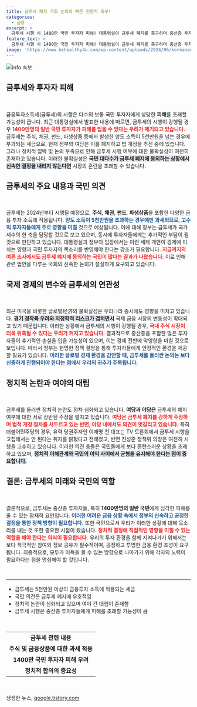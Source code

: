 ```yaml
---
title: 금투세 폐지 국회 논의의 빠른 전향적 촉구!
categories:
  - 금융
excerpt: >
  금투세 시행 시 1400만 국민 투자자 피해! 대통령실이 금투세 폐지를 촉구하며 중산층 투자자 보호를 강조했습니다. 경제 불확실성이 커지는 이 시점, 여러분의 투자에 미칠 영향은? 클릭해서 확인해보세요!
feature_text: >
  금투세 시행 시 1400만 국민 투자자 피해! 대통령실이 금투세 폐지를 촉구하며 중산층 투자자 보호를 강조했습니다. 경제 불확실성이 커지는 이 시점, 여러분의 투자에 미칠 영향은? 클릭해서 확인해보세요!
image: 'https://www.behealthy4u.com/wp-content/uploads/2024/06/koreanews.jpg'
---
```


<p><img src="https://www.behealthy4u.com/wp-content/uploads/2024/06/koreanews.jpg" alt="info 속보" /></p>

<h2 data-ke-size="size26">금투세와 투자자 피해</h2>

<p data-ke-size="size16">&nbsp;</p>

<p>금융투자소득세(금투세)의 시행은 다수의 보통 국민 투자자에게 상당한 <b>피해</b>를 초래할 가능성이 큽니다. 최근 대통령실에서 발표한 내용에 따르면, 금투세의 시행이 강행될 경우 <b><span style="color: #ee2323;">1400만명의 일반 국민 투자자가 피해를 입을 수 있다는 우려가 제기되고 있습니다.</span></b> 금투세는 주식, 채권, 펀드, 파생상품 등에서 발생한 양도 소득이 5천만원을 넘는 경우에 부과되는 세금으로, 현재 정부와 여당은 이를 폐지하고 법 개정을 추진 중에 있습니다. 그러나 정치적 압박 및 논의 부족으로 인해 금투세 시행 여부에 대한 불확실성이 여전히 존재하고 있습니다. 이러한 불확실성은 <b><span style="background-color: #21538527;">국민 대다수가 금투세 폐지에 동의하는 상황에서 신속한 결정을 내리지 않는다면</span></b> 시장의 혼란을 초래할 수 있습니다.</p></p>

<h2 data-ke-size="size26">금투세의 주요 내용과 국민 의견</h2>

<p data-ke-size="size16">&nbsp;</p>

<p>금투세는 2024년부터 시행될 예정으로, <b>주식</b>, <b>채권</b>, <b>펀드</b>, <b>파생상품</b>을 포함한 다양한 금융 투자 소득에 적용됩니다. <b><span style="color: #1a5490;">양도 소득이 5천만원을 초과하는 경우에만 과세되므로, 고수익 투자자들에게 주로 영향을 미칠</span></b> 것으로 예상됩니다. 이에 대해 정부는 금투세가 국가 세수의 한 축을 담당할 것으로 보고 있으며, 동시에 투자자들에게는 추가적인 부담이 될 것으로 판단하고 있습니다. 대통령실과 정부의 입장에서는 이런 세제 개편이 경제에 미치는 영향과 국민 투자자의 목소리를 반영해야 한다는 강조가 필요합니다. <b><span style="color: #ee2323;">지금까지의 여론 조사에서도 금투세 폐지에 동의하는 국민이 많다는 결과가 나왔습니다.</span></b> 이로 인해 관련 법안을 다루는 국회의 신속한 논의가 절실하게 요구되고 있습니다.</p></p>

<h2 data-ke-size="size26">국제 경제의 변수와 금투세의 연관성</h2>

<p data-ke-size="size16">&nbsp;</p>

<p>최근 미국을 비롯한 글로벌经济의 불확실성은 우리나라 증시에도 영향을 미치고 있습니다. <b><span style="background-color: #21538527;">경기 경착륙 우려와 지정학적 리스크가 겹치면서</span></b> 국제 금융 시장의 변동성이 확대되고 있기 때문입니다. 이러한 상황에서 금투세의 시행이 강행될 경우, <b><span style="color: #ee2323;">국내 주식 시장이 더욱 위축될 수 있다는 우려가 커지고 있습니다.</span></b> 결과적으로 중산층을 포함한 많은 투자자들이 추가적인 손실을 입을 가능성이 있으며, 이는 경제 전반에 악영향을 미칠 것으로 보입니다. 따라서 정부는 현명한 정책 결정을 통해 투자자들에게 안정적인 환경을 제공할 필요가 있습니다. <b><span style="color: #1a5490;">이러한 글로벌 경제 환경을 감안할 때, 금투세를 둘러싼 논의는 보다 신중하게 진행되어야 한다는 점에서 우리의 귀추가 주목됩니다.</span></b></p></p>

<h2 data-ke-size="size26">정치적 논란과 여야의 대립</h2>

<p data-ke-size="size16">&nbsp;</p>

<p>금투세를 둘러싼 정치적 논란도 점차 심화되고 있습니다. <b>여당과 야당은</b> 금투세의 폐지 여부에 대한 서로 상반된 주장을 펼치고 있습니다. <b><span style="color: #ee2323;">여당은 금투세 폐지를 강하게 주장하며 법적 개정 절차를 서두르고 있는 반면, 야당 내에서도 의견이 엇갈리고 있습니다.</span></b> 특히 더불어민주당의 경우, 유력 당권주자인 이재명 전 대표는 TV 토론회에서 금투세 시행을 고집해서는 안 된다는 취지를 밝혔다고 전해졌고, 반면 진성준 정책위 의장은 여전히 시행을 고수하고 있습니다. 이러한 의견 충돌은 국민들에게 보다 혼란스러운 상황을 초래하고 있으며, <b><span style="background-color: #21538527;">정치적 이해관계와 국민의 이익 사이에서 균형을 유지해야 한다는 점이 중요합니다.</span></b></p></p>

<h2 data-ke-size="size26">결론: 금투세의 미래와 국민의 역할</h2>

<p data-ke-size="size16">&nbsp;</p>

<p>결론적으로, 금투세는 중산층 투자자들, 특히 <b>1400만명의 일반 국민</b>에게 심각한 피해를 줄 수 있는 잠재적 요인입니다. <b><span style="color: #1a5490;">이러한 어려운 금융 상황 속에서 정부의 신속하고 공정한 결정을 통한 정책 방향이 필요합니다.</span></b> 또한 국민으로서 우리가 이러한 상황에 대해 목소리를 내는 것 또한 중요한 시점이 왔습니다. <b><span style="color: #ee2323;">정치적 결정에 직접적인 영향을 미칠 수 있는 역할을 해야 한다는 의식이 필요합니다.</span></b> 우리의 투자 환경을 함께 지켜나가기 위해서는 보다 적극적인 참여와 정보 공유가 필수적이며, 공정하고 투명한 금융 환경 조성이 요구됩니다. 최종적으로, 모두가 이득을 볼 수 있는 방향으로 나아가기 위해 각자의 노력이 필요하다는 점을 명심해야 할 것입니다.</p></p>

<p data-ke-size="size16">&nbsp;</p>

<hr/>

<ul>
  <li>금투세는 5천만원 이상의 금융투자 소득에 적용되는 세금</li>
  <li>국민 의견은 금투세 폐지에 우호적임</li>
  <li>정치적 논란이 심화되고 있으며 여야 간 대립이 존재함</li>
  <li>금투세 시행은 중산층 투자자들에게 피해를 초래할 가능성이 큼</li>
</ul>

<p data-ke-size="size16">&nbsp;</p>

<table>
  <tr>
    <td style="text-align: center; height: 17px;"><b>금투세 관련 내용</b></td>
  </tr>
  <tr>
    <td style="text-align: center; height: 17px;"><b>주식 및 금융상품에 대한 과세 적용</b></td>
  </tr>
  <tr>
    <td style="text-align: center; height: 17px;"><b>1400만 국민 투자자 피해 우려</b></td>
  </tr>
  <tr>
    <td style="text-align: center; height: 17px;"><b>정치적 합의의 중요성</b></td>
  </tr>
</table>  

<p data-ke-size="size16">&nbsp;</p>
생생한 뉴스, <a href="https://qoogle.tistory.com" rel="dofollow">qoogle.tistory.com</a>


